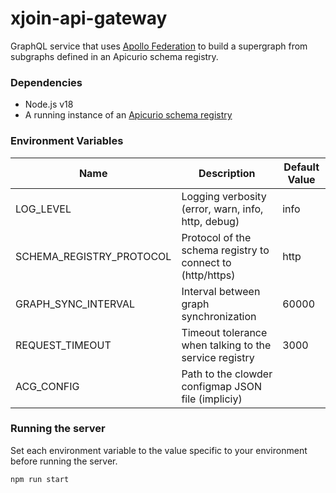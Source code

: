 # xjoin-api-gateway

GraphQL service that uses [Apollo Federation](https://www.apollographql.com/docs/federation/) to build a supergraph from
subgraphs defined in an Apicurio schema registry.

### Dependencies

- Node.js v18
- A running instance of an [Apicurio schema registry](https://www.apicur.io/registry/)

### Environment Variables

| Name                     | Description                                                | Default Value |
|--------------------------|------------------------------------------------------------|---------------|
| LOG_LEVEL                | Logging verbosity (error, warn, info, http, debug)         | info          |
| SCHEMA_REGISTRY_PROTOCOL | Protocol of the schema registry to connect to (http/https) | http          |
| GRAPH_SYNC_INTERVAL      | Interval between graph synchronization                     | 60000         |
| REQUEST_TIMEOUT          | Timeout tolerance when talking to the service registry     | 3000          |
| ACG_CONFIG               | Path to the clowder configmap JSON file (impliciy)         |               |

### Running the server
Set each environment variable to the value specific to your environment before running the server.


```shell
npm run start
```
